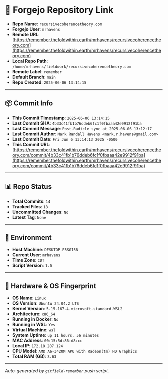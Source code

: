 # 🔗 Forgejo Repository Link

- **Repo Name**: `recursivecoherencetheory.com`
- **Forgejo User**: `mrhavens`
- **Remote URL**: [https://remember.thefoldwithin.earth/mrhavens/recursivecoherencetheory.com](https://remember.thefoldwithin.earth/mrhavens/recursivecoherencetheory.com)
- **Local Repo Path**: `/home/mrhavens/fieldwork/recursivecoherencetheory.com`
- **Remote Label**: `remember`
- **Default Branch**: `main`
- **Repo Created**: `2025-06-06 13:14:15`

---

## 📦 Commit Info

- **This Commit Timestamp**: `2025-06-06 13:14:15`
- **Last Commit SHA**: `4b33c41fb1b76ddeb6fc1f0fbaaa42e9912f91ba`
- **Last Commit Message**: `Post-Radicle sync at 2025-06-06 13:12:17`
- **Last Commit Author**: `Mark Randall Havens <mark.r.havens@gmail.com>`
- **Last Commit Date**: `Fri Jun 6 13:14:13 2025 -0500`
- **This Commit URL**: [https://remember.thefoldwithin.earth/mrhavens/recursivecoherencetheory.com/commit/4b33c41fb1b76ddeb6fc1f0fbaaa42e9912f91ba](https://remember.thefoldwithin.earth/mrhavens/recursivecoherencetheory.com/commit/4b33c41fb1b76ddeb6fc1f0fbaaa42e9912f91ba)

---

## 📊 Repo Status

- **Total Commits**: `14`
- **Tracked Files**: `18`
- **Uncommitted Changes**: `No`
- **Latest Tag**: `None`

---

## 🧭 Environment

- **Host Machine**: `DESKTOP-E5SGI58`
- **Current User**: `mrhavens`
- **Time Zone**: `CDT`
- **Script Version**: `1.0`

---

## 🧬 Hardware & OS Fingerprint

- **OS Name**: `Linux`
- **OS Version**: `Ubuntu 24.04.2 LTS`
- **Kernel Version**: `5.15.167.4-microsoft-standard-WSL2`
- **Architecture**: `x86_64`
- **Running in Docker**: `No`
- **Running in WSL**: `Yes`
- **Virtual Machine**: `wsl`
- **System Uptime**: `up 11 hours, 56 minutes`
- **MAC Address**: `00:15:5d:86:d8:cc`
- **Local IP**: `172.18.207.124`
- **CPU Model**: `AMD A6-3420M APU with Radeon(tm) HD Graphics`
- **Total RAM (GB)**: `3.63`

---

_Auto-generated by `gitfield-remember` push script._

